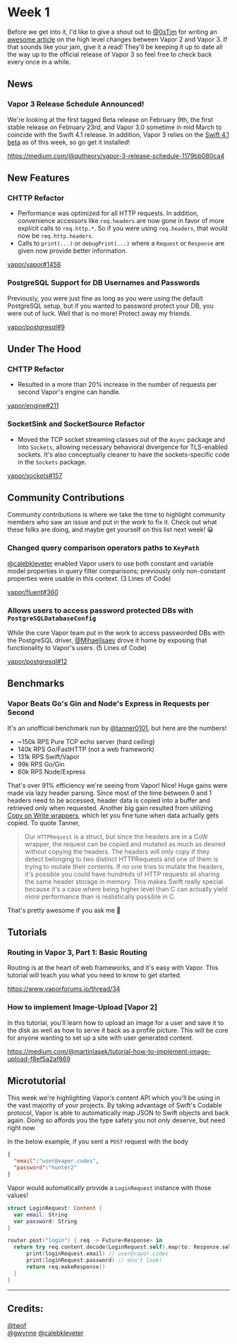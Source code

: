 # Week 1

Before we get into it, I'd like to give a shout out to [@0xTim](https://github.com/0xTim) for writing an [awesome article](https://geeks.brokenhands.io/blog/posts/whats-new-in-vapor-3/) on the high level changes between Vapor 2 and Vapor 3. If that sounds like your jam, give it a read! They'll be keeping it up to date all the way up to the official release of Vapor 3 so feel free to check back every once in a while.

## News

### Vapor 3 Release Schedule Announced!
We're looking at the first tagged Beta release on February 9th, the first stable release on February 23rd, and Vapor 3.0 sometime in mid March to coincide with the Swift 4.1 release. In addition, Vapor 3 relies on the [Swift 4.1 beta](https://swift.org/download/#snapshots) as of this week, so go get it installed!

https://medium.com/@qutheory/vapor-3-release-schedule-1179bb080ca4

## New Features

### CHTTP Refactor
- Performance was optimized for all HTTP requests. In addition, convenience accessors like `req.headers` are now gone in favor of more explicit calls to `req.http.*`. So if you were using `req.headers`, that would now be `req.http.headers`.
- Calls to `print(...)` or `debugPrint(...)` where a `Request` or `Response` are given now provide better information.

[vapor/vapor#1458](https://github.com/vapor/vapor/pull/1458)

### PostgreSQL Support for DB Usernames and Passwords
Previously, you were just fine as long as you were using the default PostgreSQL setup, but if you wanted to password protect your DB, you were out of luck. Well that is no more! Protect away my friends.

[vapor/postgresql#9](https://github.com/vapor/postgresql/issues/9)

## Under The Hood

### CHTTP Refactor
- Resulted in a more than 20% increase in the number of requests per second Vapor's engine can handle.

[vapor/engine#211](https://github.com/vapor/engine/pull/211)

### SocketSink and SocketSource Refactor
- Moved the TCP socket streaming classes out of the `Async` package and into `Sockets`, allowing necessary behavioral divergence for TLS-enabled sockets. It's also conceptually cleaner to have the sockets-specific code in the `Sockets` package.

[vapor/sockets#157](https://github.com/vapor/sockets/pull/157)

## Community Contributions
Community contributions is where we take the time to highlight community members who saw an issue and put in the work to fix it. Check out what these folks are doing, and maybe get yourself on this list next week! 😀

### Changed query comparison operators paths to `KeyPath`
[@calebkleveter](https://github.com/calebkleveter) enabled Vapor users to use both constant and variable model properties in query filter comparisons; previously only non-constant properties were usable in this context. (3 Lines of Code)

[vapor/fluent#360](https://github.com/vapor/fluent/pull/360)

### Allows users to access password protected DBs with `PostgreSQLDatabaseConfig`
While the core Vapor team put in the work to access passworded DBs with the PostgreSQL driver, [@MihaelIsaev](https://github.com/MihaelIsaev) drove it home by exposing that functionality to Vapor's users. (5 Lines of Code)

[vapor/postgresql#12](https://github.com/vapor/postgresql/pull/12)

## Benchmarks

### Vapor Beats Go's Gin and Node's Express in Requests per Second
It's an unofficial benchmark run by [@tanner0101](https://github.com/tanner0101), but here are the numbers!
- ~150k RPS Pure TCP echo server (hard ceiling)
- 140k RPS Go/FastHTTP (not a web framework)
- 131k RPS Swift/Vapor
- 99k RPS Go/Gin
- 60k RPS Node/Express

That's over 91% efficiency we're seeing from Vapor! Nice! Huge gains were made via lazy header parsing. Since most of the time between 0 and 1 headers need to be accessed, header data is copied into a buffer and retrieved only when requested. Another big gain resulted from utilizing [Copy on Write wrappers](https://marcosantadev.com/copy-write-swift-value-types/), which let you fine tune when data actually gets copied. To quote Tanner,

>Our `HTTPRequest` is a struct, but since the headers are in a CoW wrapper, the request can be copied and mutated as much as desired without copying the headers. The headers will only copy if they detect belonging to _two_ distinct HTTPRequests and one of them is trying to mutate their contents. If no one tries to mutate the headers, it's possible you could have hundreds of HTTP requests all sharing the same header storage in memory. This makes Swift really special because it's a case where being higher level than C can actually yield _more_ performance than is realistically possible in C.

That's pretty awesome if you ask me 🏁

## Tutorials

### Routing in Vapor 3, Part 1: Basic Routing
Routing is at the heart of web frameworks, and it's easy with Vapor. This tutorial will teach you what you need to know to get started.

https://www.vaporforums.io/thread/34

### How to implement Image-Upload [Vapor 2]
In this tutorial, you’ll learn how to upload an image for a user and save it to the disk as well as how to serve it back as a profile picture. This will be core for anyone wanting to set up a site with user generated content.

https://medium.com/@martinlasek/tutorial-how-to-implement-image-upload-f8ef5a2af869

## Microtutorial
This week we're highlighting Vapor's content API which you'll be using in the vast majority of your projects. By taking advantage of Swift's Codable protocol, Vapor is able to automatically map JSON to Swift objects and back again. Doing so affords you the type safety you not only deserve, but need right now. 

In the below example, if you sent a `POST` request with the body
```json
{
  "email":"user@vapor.codes",
  "password":"hunter2"
}
```
Vapor would automatically provide a `LoginRequest` instance with those values!

```swift
struct LoginRequest: Content {
  var email: String
  var password: String
}

router.post("login") { req -> Future<Response> in
  return try req.content.decode(LoginRequest.self).map(to: Response.self) { loginRequest in
      print(loginRequest.email) // user@vapor.codes
      print(loginRequest.password) // don't look!
      return req.makeResponse()
  }
}

```

***

## Credits:
[@twof](https://github.com/twof)   
[@gwynne](https://github.com/gwynne) 
[@calebkleveter](https://github.com/calebkleveter)
